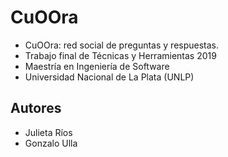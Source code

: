 # CuOOra
* CuOOra: red social de preguntas y respuestas.
* Trabajo final de Técnicas y Herramientas 2019
* Maestría en Ingeniería de Software
* Universidad Nacional de La Plata (UNLP)

## Autores
* Julieta Ríos
* Gonzalo Ulla
